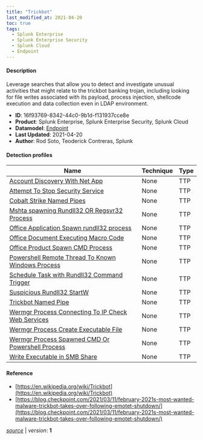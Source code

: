 ```yaml
---
title: "Trickbot"
last_modified_at: 2021-04-20
toc: true
tags:
  - Splunk Enterprise
  - Splunk Enterprise Security
  - Splunk Cloud
  - Endpoint
---
```


#### Description

Leverage searches that allow you to detect and investigate unusual activities that might relate to the trickbot banking trojan, including looking for file writes associated with its payload, process injection, shellcode execution and data collection even in LDAP environment.

- **ID**: 16f93769-8342-44c0-9b1d-f131937cce8e
- **Product**: Splunk Enterprise, Splunk Enterprise Security, Splunk Cloud
- **Datamodel**: [Endpoint](https://docs.splunk.com/Documentation/CIM/latest/User/Endpoint)
- **Last Updated**: 2021-04-20
- **Author**: Rod Soto, Teoderick Contreras, Splunk

#### Detection profiles

| Name        | Technique   | Type         |
| ----------- | ----------- |--------------|
| [Account Discovery With Net App](/endpoint/account_discovery_with_net_app/) | None | TTP |
| [Attempt To Stop Security Service](/endpoint/attempt_to_stop_security_service/) | None | TTP |
| [Cobalt Strike Named Pipes](/endpoint/cobalt_strike_named_pipes/) | None | TTP |
| [Mshta spawning Rundll32 OR Regsvr32 Process](/endpoint/mshta_spawning_rundll32_or_regsvr32_process/) | None | TTP |
| [Office Application Spawn rundll32 process](/endpoint/office_application_spawn_rundll32_process/) | None | TTP |
| [Office Document Executing Macro Code](/endpoint/office_document_executing_macro_code/) | None | TTP |
| [Office Product Spawn CMD Process](/endpoint/office_product_spawn_cmd_process/) | None | TTP |
| [Powershell Remote Thread To Known Windows Process](/endpoint/powershell_remote_thread_to_known_windows_process/) | None | TTP |
| [Schedule Task with Rundll32 Command Trigger](/endpoint/schedule_task_with_rundll32_command_trigger/) | None | TTP |
| [Suspicious Rundll32 StartW](/endpoint/suspicious_rundll32_startw/) | None | TTP |
| [Trickbot Named Pipe](/endpoint/trickbot_named_pipe/) | None | TTP |
| [Wermgr Process Connecting To IP Check Web Services](/endpoint/wermgr_process_connecting_to_ip_check_web_services/) | None | TTP |
| [Wermgr Process Create Executable File](/endpoint/wermgr_process_create_executable_file/) | None | TTP |
| [Wermgr Process Spawned CMD Or Powershell Process](/endpoint/wermgr_process_spawned_cmd_or_powershell_process/) | None | TTP |
| [Write Executable in SMB Share](/endpoint/write_executable_in_smb_share/) | None | TTP |

#### Reference

* [https://en.wikipedia.org/wiki/Trickbot](https://en.wikipedia.org/wiki/Trickbot)
* [https://blog.checkpoint.com/2021/03/11/february-2021s-most-wanted-malware-trickbot-takes-over-following-emotet-shutdown/](https://blog.checkpoint.com/2021/03/11/february-2021s-most-wanted-malware-trickbot-takes-over-following-emotet-shutdown/)



[_source_](https://github.com/splunk/security_content/tree/develop/stories/trickbot.yml) | _version_: **1**
